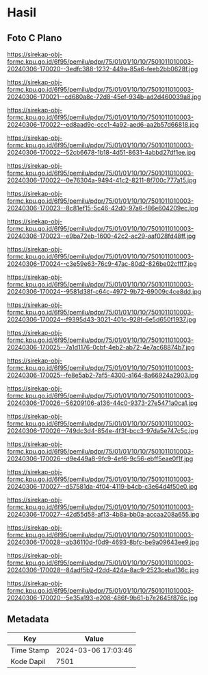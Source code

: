 # Hasil

## Foto C Plano

https://sirekap-obj-formc.kpu.go.id/6f95/pemilu/pdpr/75/01/01/10/10/7501011010003-20240306-170020--3edfc388-1232-449a-85a6-feeb2bb0628f.jpg

https://sirekap-obj-formc.kpu.go.id/6f95/pemilu/pdpr/75/01/01/10/10/7501011010003-20240306-170021--cd680a8c-72d8-45ef-934b-ad2d460039a8.jpg

https://sirekap-obj-formc.kpu.go.id/6f95/pemilu/pdpr/75/01/01/10/10/7501011010003-20240306-170022--ed8aad9c-ccc1-4a92-aed6-aa2b57d66818.jpg

https://sirekap-obj-formc.kpu.go.id/6f95/pemilu/pdpr/75/01/01/10/10/7501011010003-20240306-170022--52cb6678-1b18-4d51-8631-4abbd27df1ee.jpg

https://sirekap-obj-formc.kpu.go.id/6f95/pemilu/pdpr/75/01/01/10/10/7501011010003-20240306-170022--0e76304a-9494-41c2-8211-8f700c777a15.jpg

https://sirekap-obj-formc.kpu.go.id/6f95/pemilu/pdpr/75/01/01/10/10/7501011010003-20240306-170023--8c81ef15-5c46-42d0-97a6-f86e604209ec.jpg

https://sirekap-obj-formc.kpu.go.id/6f95/pemilu/pdpr/75/01/01/10/10/7501011010003-20240306-170023--e9ba72eb-1600-42c2-ac29-aaf028fd48ff.jpg

https://sirekap-obj-formc.kpu.go.id/6f95/pemilu/pdpr/75/01/01/10/10/7501011010003-20240306-170024--c3e59e63-76c9-47ac-80d2-826be02cfff7.jpg

https://sirekap-obj-formc.kpu.go.id/6f95/pemilu/pdpr/75/01/01/10/10/7501011010003-20240306-170024--9581d38f-c64c-4972-9b72-69009c4ce8dd.jpg

https://sirekap-obj-formc.kpu.go.id/6f95/pemilu/pdpr/75/01/01/10/10/7501011010003-20240306-170024--f9395d43-3021-401c-928f-6e5d650f1937.jpg

https://sirekap-obj-formc.kpu.go.id/6f95/pemilu/pdpr/75/01/01/10/10/7501011010003-20240306-170025--7a1d1176-0cbf-4eb2-ab72-4e7ac68874b7.jpg

https://sirekap-obj-formc.kpu.go.id/6f95/pemilu/pdpr/75/01/01/10/10/7501011010003-20240306-170025--fe8e5ab2-7af5-4300-a164-8a66924a2903.jpg

https://sirekap-obj-formc.kpu.go.id/6f95/pemilu/pdpr/75/01/01/10/10/7501011010003-20240306-170026--56209106-a136-44c0-9373-27e5471a0ca1.jpg

https://sirekap-obj-formc.kpu.go.id/6f95/pemilu/pdpr/75/01/01/10/10/7501011010003-20240306-170026--749dc3d4-854e-4f3f-bcc3-97da5e747c5c.jpg

https://sirekap-obj-formc.kpu.go.id/6f95/pemilu/pdpr/75/01/01/10/10/7501011010003-20240306-170026--d9e449a8-9fc9-4ef6-9c56-ebff5eae0f1f.jpg

https://sirekap-obj-formc.kpu.go.id/6f95/pemilu/pdpr/75/01/01/10/10/7501011010003-20240306-170027--d57581da-4f04-4119-b4cb-c3e64d4f50e0.jpg

https://sirekap-obj-formc.kpu.go.id/6f95/pemilu/pdpr/75/01/01/10/10/7501011010003-20240306-170027--42d55d58-af13-4b8a-bb0a-accaa208a655.jpg

https://sirekap-obj-formc.kpu.go.id/6f95/pemilu/pdpr/75/01/01/10/10/7501011010003-20240306-170028--ab36110d-f0d9-4693-8bfc-be9a09643ee9.jpg

https://sirekap-obj-formc.kpu.go.id/6f95/pemilu/pdpr/75/01/01/10/10/7501011010003-20240306-170028--84adf5b2-f2dd-424a-8ac9-2523ceba136c.jpg

https://sirekap-obj-formc.kpu.go.id/6f95/pemilu/pdpr/75/01/01/10/10/7501011010003-20240306-170020--5e35a193-e208-486f-9b61-b7e2645f876c.jpg


## Metadata

| Key        | Value               |
| ---------- | ------------------- |
| Time Stamp | 2024-03-06 17:03:46 |
| Kode Dapil | 7501                |



